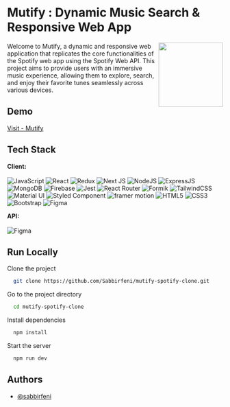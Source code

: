 
# Mutify : Dynamic Music Search & Responsive Web App
<a href="https://github.com/sponsors/M0nica"><img align="right" width="150" height="150" src="https://github.com/M0nica/M0nica/blob/main/octomonica/m0nica-octocat-rotating.gif?raw=true"></a>
Welcome to Mutify, a dynamic and responsive web application that replicates the core functionalities of the Spotify web app using the Spotify Web API. This project aims to provide users with an immersive music experience, allowing them to explore, search, and enjoy their favorite tunes seamlessly across various devices.

## Demo

[Visit - Mutify](https://github.com/Sabbirfeni/mutify-spotify-clone)

## Tech Stack

**Client:**
</br>
</br>
![JavaScript](https://img.shields.io/badge/javascript-%2320232a.svg?style=for-the-badge&logo=javascript&logoColor=#F7DF1E) ![React](https://img.shields.io/badge/react-%2320232a.svg?style=for-the-badge&logo=react&logoColor=#61DAFB) ![Redux](https://img.shields.io/badge/redux-%2320232a.svg?style=for-the-badge&logo=Redux&logoColor=#764ABC) ![Next JS](https://img.shields.io/badge/Next-%2320232a?style=for-the-badge&logo=next.js&logoColor=#000000) ![NodeJS](https://img.shields.io/badge/node.js-%2320232a?style=for-the-badge&logo=node.js&logoColor=#339933) ![ExpressJS](https://img.shields.io/badge/express.js-%2320232a?style=for-the-badge&logo=express&logoColor=#000000) ![MongoDB](https://img.shields.io/badge/mongodb-%2320232a?style=for-the-badge&logo=mongodb&logoColor=#47A248) ![Firebase](https://img.shields.io/badge/firebase-%2320232a?style=for-the-badge&logo=firebase&logoColor=#FFCA28) ![Jest](https://img.shields.io/badge/jest-%2320232a?style=for-the-badge&logo=jest&logoColor=#C21325) ![React Router](https://img.shields.io/badge/React_Router-%2320232a?style=for-the-badge&logo=reactrouter&logoColor=#CA4245) ![Formik](https://img.shields.io/badge/Formik-%2320232a?style=for-the-badge&logo=formstack&logoColor=#21B573) ![TailwindCSS](https://img.shields.io/badge/tailwindcss-%2320232a.svg?style=for-the-badge&logo=tailwindcss&logoColor=#06B6D4) ![Material UI](https://img.shields.io/badge/-material_ui-%2320232a?style=for-the-badge&logo=mui&logoColor=#007FFF) ![Styled Component](https://img.shields.io/badge/-styledcomponent-%2320232a?style=for-the-badge&logo=styledcomponents&logoColor=#DB7093) ![framer motion](https://img.shields.io/badge/-framer_motion-%2320232a?style=for-the-badge&logo=framer&logoColor=#0055FF) ![HTML5](https://img.shields.io/badge/html5-%2320232a.svg?style=for-the-badge&logo=html5&logoColor=#E34F26) ![CSS3](https://img.shields.io/badge/css3-%2320232a.svg?style=for-the-badge&logo=css3&logoColor=#1572B6) ![Bootstrap](https://img.shields.io/badge/bootstrap-%2320232a.svg?style=for-the-badge&logo=bootstrap&logoColor=#7952B3) ![Figma](https://img.shields.io/badge/figma-%2320232a.svg?style=for-the-badge&logo=figma&logoColor=#F24E1E) 

**API:** 
</br>
</br>
![Figma](https://img.shields.io/badge/Spotify_Web_Api-%2320232a.svg?style=for-the-badge&logo=spotify&logoColor=#1DB954) 

## Run Locally

Clone the project

```bash
  git clone https://github.com/Sabbirfeni/mutify-spotify-clone.git
```

Go to the project directory

```bash
  cd mutify-spotify-clone
```

Install dependencies

```bash
  npm install
```

Start the server

```bash
  npm run dev
```

## Authors

- [@sabbirfeni](https://www.github.com/Sabbirfeni)
